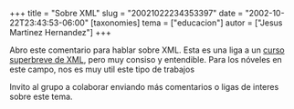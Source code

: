 +++
title = "Sobre XML"
slug = "20021022234353397"
date = "2002-10-22T23:43:53-06:00"
[taxonomies]
tema = ["educacion"]
autor = ["Jesus Martinez Hernandez"]
+++

Abro este comentario para hablar sobre XML. Esta es una liga a un [curso
superbreve de
XML](http://geneura.ugr.es/%7Emaribel/xml/introduccion/index.shtml#1),
pero muy consiso y entendible. Para los nóveles en este campo, nos es
muy util este tipo de trabajos

Invito al grupo a colaborar enviando más comentarios o ligas de interes
sobre este tema.

